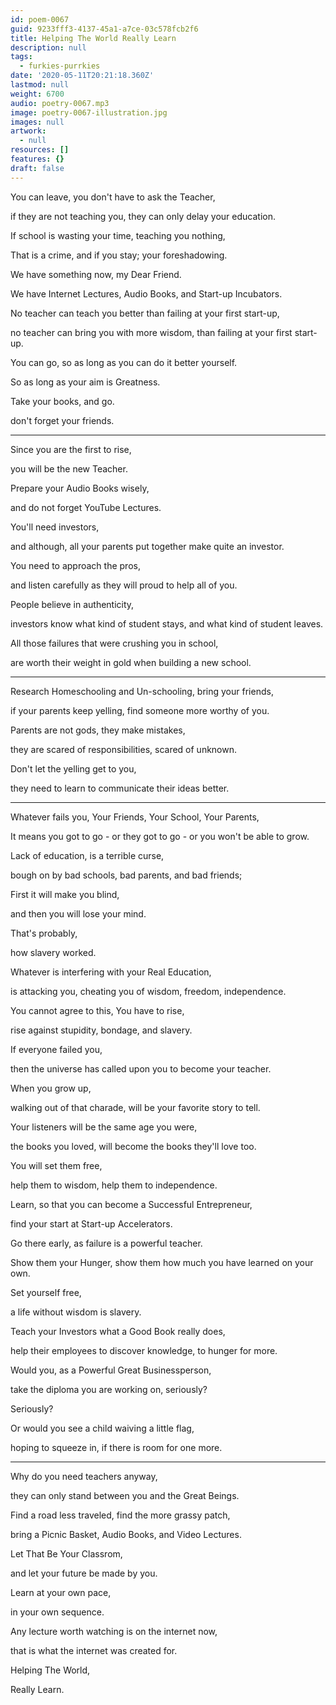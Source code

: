 ```yaml
---
id: poem-0067
guid: 9233fff3-4137-45a1-a7ce-03c578fcb2f6
title: Helping The World Really Learn
description: null
tags:
  - furkies-purrkies
date: '2020-05-11T20:21:18.360Z'
lastmod: null
weight: 6700
audio: poetry-0067.mp3
image: poetry-0067-illustration.jpg
images: null
artwork:
  - null
resources: []
features: {}
draft: false
---
```


You can leave, you don't have to ask the Teacher,

if they are not teaching you, they can only delay your education.

If school is wasting your time, teaching you nothing,

That is a crime, and if you stay; your foreshadowing.

We have something now, my Dear Friend.

We have Internet Lectures, Audio Books, and Start-up Incubators.

No teacher can teach you better than failing at your first start-up,

no teacher can bring you with more wisdom, than failing at your first start-up.

You can go, so as long as you can do it better yourself.

So as long as your aim is Greatness.

Take your books, and go.

don't forget your friends.

---

Since you are the first to rise,

you will be the new Teacher.

Prepare your Audio Books wisely,

and do not forget YouTube Lectures.

You'll need investors,

and although, all your parents put together make quite an investor.

You need to approach the pros,

and listen carefully as they will proud to help all of you.

People believe in authenticity,

investors know what kind of student stays, and what kind of student leaves.

All those failures that were crushing you in school,

are worth their weight in gold when building a new school.

---

Research Homeschooling and Un-schooling, bring your friends,

if your parents keep yelling, find someone more worthy of you.

Parents are not gods, they make mistakes,

they are scared of responsibilities, scared of unknown.

Don't let the yelling get to you,

they need to learn to communicate their ideas better.

---

Whatever fails you, Your Friends, Your School, Your Parents,

It means you got to go - or they got to go - or you won't be able to grow.

Lack of education, is a terrible curse,

bough on by bad schools, bad parents, and bad friends;

First it will make you blind,

and then you will lose your mind.

That's probably,

how slavery worked.

Whatever is interfering with your Real Education,

is attacking you, cheating you of wisdom, freedom, independence.

You cannot agree to this, You have to rise,

rise against stupidity, bondage, and slavery.

If everyone failed you,

then the universe has called upon you to become your teacher.

When you grow up,

walking out of that charade, will be your favorite story to tell.

Your listeners will be the same age you were,

the books you loved, will become the books they'll love too.

You will set them free,

help them to wisdom, help them to independence.

Learn, so that you can become a Successful Entrepreneur,

find your start at Start-up Accelerators.

Go there early, as failure is a powerful teacher.

Show them your Hunger, show them how much you have learned on your own.

Set yourself free,

a life without wisdom is slavery.

Teach your Investors what a Good Book really does,

help their employees to discover knowledge, to hunger for more.

Would you, as a Powerful Great Businessperson,

take the diploma you are working on, seriously?

Seriously?

Or would you see a child waiving a little flag,

hoping to squeeze in, if there is room for one more.

---

Why do you need teachers anyway,

they can only stand between you and the Great Beings.

Find a road less traveled, find the more grassy patch,

bring a Picnic Basket, Audio Books, and Video Lectures.

Let That Be Your Classrom,

and let your future be made by you.

Learn at your own pace,

in your own sequence.

Any lecture worth watching is on the internet now,

that is what the internet was created for.

Helping The World,

Really Learn.
